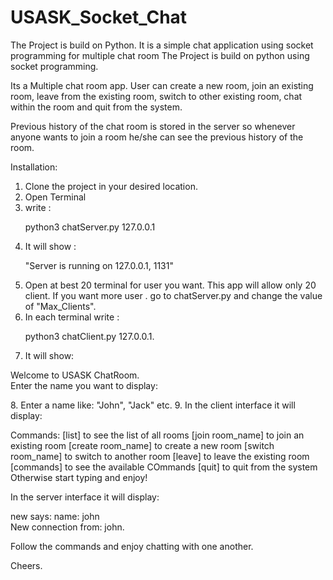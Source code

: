 # USASK_Socket_Chat
The Project is build on Python. It is a simple chat application using socket programming for multiple chat room
The Project is build on python using socket programming.

Its a Multiple chat room app. User can create a new room, join an existing room, leave from the existing room, switch to other existing room, chat within the room and quit from the system. 

Previous history of the chat room is stored in the server so whenever anyone wants to join a room he/she can see the previous history of the room.

Installation:

1. Clone the project in your desired location.
2. Open Terminal
3. write : <p>python3 chatServer.py 127.0.0.1</p>
4. It will show :
    <p>"Server is running on 127.0.0.1, 1131"</p>
5. Open at best 20 terminal for user you want. This app will allow only 20 client. If you want more user . go to chatServer.py and change the value of  "Max_Clients". 
6. In each terminal write : 
    <p>python3 chatClient.py 127.0.0.1.</p> 
7. It will show:
<p>
    Welcome to USASK ChatRoom.<br>
    Enter the name you want to display:
</p>
8. Enter a name like: "John", "Jack" etc.
9. In the client interface it will display:
<p>
    Commands:
    [list] to see the list of all rooms
    [join room_name] to join an existing room
    [create room_name] to create a new room
    [switch room_name] to switch to another room
    [leave] to leave the existing room
    [commands] to see the available COmmands
    [quit] to quit from the system
    Otherwise start typing and enjoy!
</p>

In the server interface it will display:
<p>
    new says: name: john <br>
    New connection from: john.
</p>
Follow the commands and enjoy chatting with one another.

Cheers.
